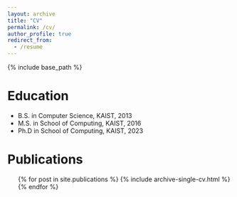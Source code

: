 ```yaml
---
layout: archive
title: "CV"
permalink: /cv/
author_profile: true
redirect_from:
  - /resume
---
```


{% include base_path %}

Education
======
* B.S. in Computer Science, KAIST, 2013
* M.S. in School of Computing, KAIST, 2016
* Ph.D in School of Computing, KAIST, 2023


Publications
======
  <ul>{% for post in site.publications %}
    {% include archive-single-cv.html %}
  {% endfor %}</ul>
